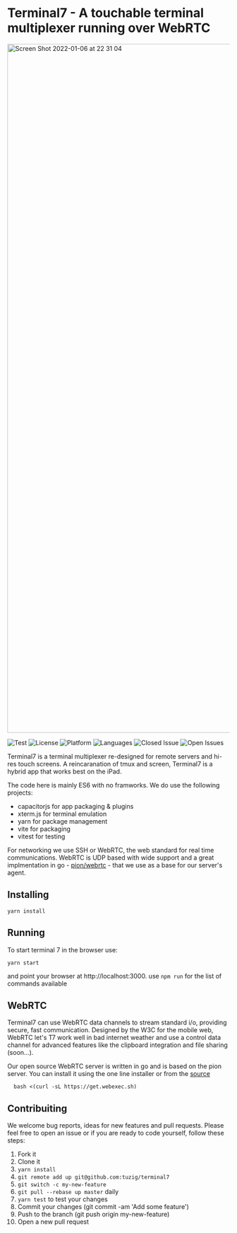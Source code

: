 # Terminal7 - A touchable terminal multiplexer running over WebRTC

<img width="1559" alt="Screen Shot 2022-01-06 at 22 31 04"
src="https://user-images.githubusercontent.com/36852/148447779-959c7c92-d542-4737-9161-bfe009dc746a.png">  

![Test](https://github.com/tuzig/terminal7/workflows/Terminal7-Tests/badge.svg)
![License](https://img.shields.io/badge/license-GPL-green)
![Platform](https://img.shields.io/badge/platform-web-blue)
![Languages](https://img.shields.io/github/languages/top/tuzig/terminal7)
![Closed
Issue](https://img.shields.io/github/issues-closed/tuzig/terminal7?color=A0A0A0)
![Open Issues](https://img.shields.io/github/issues/tuzig/terminal7)

Terminal7 is a terminal multiplexer re-designed for remote servers and 
hi-res touch screens. A reincaranation of tmux and screen, Terminal7 is a hybrid
app that works best on the iPad.

The code here is mainly ES6 with no framworks. We do use the following projects:

- capacitorjs for app packaging & plugins
- xterm.js for terminal emulation
- yarn for package management
- vite for packaging
- vitest for testing

For networking we use SSH or WebRTC, the web standard for real time
communications. WebRTC is UDP based with wide support and a great
implmentation in go - [pion/webrtc](https://github.com/pion/webrtc) -
that we use as a base for our server's agent.

## Installing


```console
yarn install
```

## Running

To start terminal 7 in the browser use:

```console
yarn start
```

and point your browser at http://localhost:3000. use `npm run` for the list of
commands available

## WebRTC


Terminal7 can use WebRTC data channels to stream standard i/o, providing secure, fast communication.
Designed by the W3C for the mobile web, WebRTC let's T7 work well in bad internet weather and 
use a control data channel for advanced features like the clipboard integration
and file sharing (soon...). 

Our open source WebRTC server is written in go and is based on the pion server. 
You can install it using the one line installer or from the [source](https://github.com/tuzig/webexec)

```console
  bash <(curl -sL https://get.webexec.sh)
```
## Contribuiting

We welcome bug reports, ideas for new features and pull requests.
Please feel free to open an issue or if you are ready to code yourself, follow these steps:

1. Fork it
2. Clone it
3. `yarn install`
4. `git remote add up git@github.com:tuzig/terminal7`
5. `git switch -c my-new-feature`
6. `git pull --rebase up master` daily
7. `yarn test` to test your changes
8. Commit your changes (git commit -am 'Add some feature')
9. Push to the branch (git push origin my-new-feature)
10. Open a new pull request

